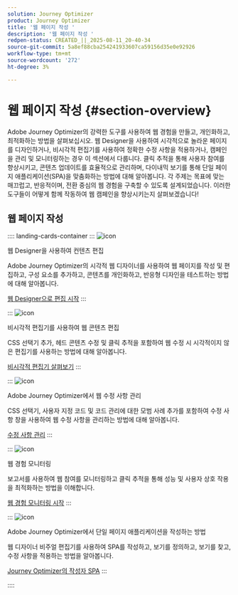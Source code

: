 ```yaml
---
solution: Journey Optimizer
product: Journey Optimizer
title: '웹 페이지 작성 '
description: '웹 페이지 작성 '
redpen-status: CREATED_||_2025-08-11_20-40-34
source-git-commit: 5a8ef88cba254241933607ca59156d35e0e92926
workflow-type: tm+mt
source-wordcount: '272'
ht-degree: 3%

---
```



# 웹 페이지 작성 {#section-overview}

Adobe Journey Optimizer의 강력한 도구를 사용하여 웹 경험을 만들고, 개인화하고, 최적화하는 방법을 살펴보십시오. 웹 Designer을 사용하여 시각적으로 놀라운 페이지를 디자인하거나, 비시각적 편집기를 사용하여 정확한 수정 사항을 적용하거나, 캠페인을 관리 및 모니터링하는 경우 이 섹션에서 다룹니다. 클릭 추적을 통해 사용자 참여를 향상시키고, 콘텐츠 업데이트를 효율적으로 관리하며, 다이내믹 보기를 통해 단일 페이지 애플리케이션(SPA)을 맞춤화하는 방법에 대해 알아봅니다. 각 주제는 목표에 맞는 매끄럽고, 반응적이며, 전환 중심의 웹 경험을 구축할 수 있도록 설계되었습니다. 이러한 도구들이 어떻게 함께 작동하여 웹 캠페인을 향상시키는지 살펴보겠습니다!

## 웹 페이지 작성

:::: landing-cards-container
:::
![icon](https://cdn.experienceleague.adobe.com/icons/circle-play.svg)

웹 Designer을 사용하여 컨텐츠 편집

Adobe Journey Optimizer의 시각적 웹 디자이너를 사용하여 웹 페이지를 작성 및 편집하고, 구성 요소를 추가하고, 콘텐츠를 개인화하고, 반응형 디자인을 테스트하는 방법에 대해 알아봅니다.

[웹 Designer으로 편집 시작](../using/web/web-visual-editor.md)
:::

:::
![icon](https://cdn.experienceleague.adobe.com/icons/code-branch.svg)

비시각적 편집기를 사용하여 웹 콘텐츠 편집

CSS 선택기 추가, 헤드 콘텐츠 수정 및 클릭 추적을 포함하여 웹 수정 시 시각적이지 않은 편집기를 사용하는 방법에 대해 알아봅니다.

[비시각적 편집기 살펴보기](../using/web/web-non-visual-editor.md)
:::

:::
![icon](https://cdn.experienceleague.adobe.com/icons/gear.svg)

Adobe Journey Optimizer에서 웹 수정 사항 관리

CSS 선택기, 사용자 지정 코드 및 코드 관리에 대한 모범 사례 추가를 포함하여 수정 사항 창을 사용하여 웹 수정 사항을 관리하는 방법에 대해 알아봅니다.

[수정 사항 관리](../using/web/manage-web-modifications.md)
:::

:::
![icon](https://cdn.experienceleague.adobe.com/icons/chart-line.svg)

웹 경험 모니터링

보고서를 사용하여 웹 참여를 모니터링하고 클릭 추적을 통해 성능 및 사용자 상호 작용을 최적화하는 방법을 이해합니다.

[웹 경험 모니터링 시작](../using/web/monitor-web-experiences.md)
:::

:::
![icon](https://cdn.experienceleague.adobe.com/icons/puzzle-piece.svg)

Adobe Journey Optimizer에서 단일 페이지 애플리케이션을 작성하는 방법

웹 디자이너 비주얼 편집기를 사용하여 SPA를 작성하고, 보기를 정의하고, 보기를 찾고, 수정 사항을 적용하는 방법을 알아봅니다.

[Journey Optimizer의 작성자 SPA](../using/web/web-spa.md)
:::

::::
